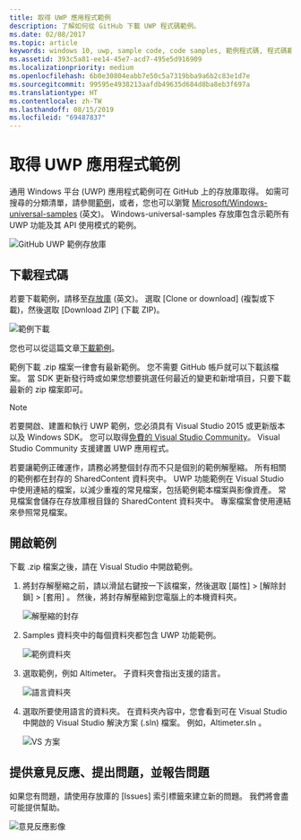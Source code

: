 ```yaml
---
title: 取得 UWP 應用程式範例
description: 了解如何從 GitHub 下載 UWP 程式碼範例。
ms.date: 02/08/2017
ms.topic: article
keywords: windows 10, uwp, sample code, code samples, 範例程式碼, 程式碼範例
ms.assetid: 393c5a81-ee14-45e7-acd7-495e5d916909
ms.localizationpriority: medium
ms.openlocfilehash: 6b0e30804eabb7e50c5a7319bba9a6b2c83e1d7e
ms.sourcegitcommit: 99595e4938213aafdb49635d684d8ba8eb3f697a
ms.translationtype: HT
ms.contentlocale: zh-TW
ms.lasthandoff: 08/15/2019
ms.locfileid: "69487837"
---
```

# <a name="get-uwp-app-samples"></a>取得 UWP 應用程式範例

通用 Windows 平台 (UWP) 應用程式範例可在 GitHub 上的存放庫取得。 如需可搜尋的分類清單，請參閱[範例](https://developer.microsoft.com/windows/samples)，或者，您也可以瀏覽 [Microsoft/Windows-universal-samples](https://github.com/Microsoft/Windows-universal-samples "通用 Windows 平台應用程式範例 GitHub 存放庫") \(英文\)。 Windows-universal-samples 存放庫包含示範所有 UWP 功能及其 API 使用模式的範例。

![GitHub UWP 範例存放庫](images/GitHubUWPSamplesPage.png)

## <a name="download-the-code"></a>下載程式碼

若要下載範例，請移至[存放庫](https://github.com/Microsoft/Windows-universal-samples "通用 Windows 平台應用程式範例 GitHub 存放庫") \(英文\)。 選取 [Clone or download]  \(複製或下載\)，然後選取 [Download ZIP]  \(下載 ZIP\)。 

![範例下載](images/SamplesDownloadButton.png)

您也可以從這篇文章[下載範例](https://github.com/Microsoft/Windows-universal-samples/archive/master.zip "通用 Windows 平台應用程式範例壓縮檔下載")。

範例下載 .zip 檔案一律會有最新範例。 您不需要 GitHub 帳戶就可以下載該檔案。 當 SDK 更新發行時或如果您想要挑選任何最近的變更和新增項目，只要下載最新的 zip 檔案即可。

> [!NOTE]
> 若要開啟、建置和執行 UWP 範例，您必須具有 Visual Studio 2015 或更新版本以及 Windows SDK。 您可以取得[免費的 Visual Studio Community](https://go.microsoft.com/fwlink/p/?LinkID=280676 "Windows 開發工具下載")。 Visual Studio Community 支援建置 UWP 應用程式。  
>
> 若要讓範例正確運作，請務必將整個封存而不只是個別的範例解壓縮。 所有相關的範例都在封存的 SharedContent 資料夾中。 UWP 功能範例在 Visual Studio 中使用連結的檔案，以減少重複的常見檔案，包括範例範本檔案與影像資產。 常見檔案會儲存在存放庫根目錄的 SharedContent 資料夾中。 專案檔案會使用連結來參照常見檔案。
> 

## <a name="open-the-samples"></a>開啟範例

下載 .zip 檔案之後，請在 Visual Studio 中開啟範例。

1.  將封存解壓縮之前，請以滑鼠右鍵按一下該檔案，然後選取 [屬性]   > [解除封鎖]   > [套用]  。 然後，將封存解壓縮到您電腦上的本機資料夾。

    ![解壓縮的封存](images/SamplesUnzip1.png)
2.  Samples 資料夾中的每個資料夾都包含 UWP 功能範例。

    ![範例資料夾](images/SamplesUnzip2.png)
3.  選取範例，例如 Altimeter。 子資料夾會指出支援的語言。

    ![語言資料夾](images/SamplesUnzip3.png)
4.  選取所要使用語言的資料夾。 在資料夾內容中，您會看到可在 Visual Studio 中開啟的 Visual Studio 解決方案 (.sln) 檔案。 例如，Altimeter.sln  。

    ![VS 方案](images/SamplesUnzip4.png)

## <a name="give-feedback-ask-questions-and-report-issues"></a>提供意見反應、提出問題，並報告問題

如果您有問題，請使用存放庫的 \[Issues\]  索引標籤來建立新的問題。 我們將會盡可能提供幫助。

![意見反應影像](images/GitHubUWPSamplesFeedback.png)
